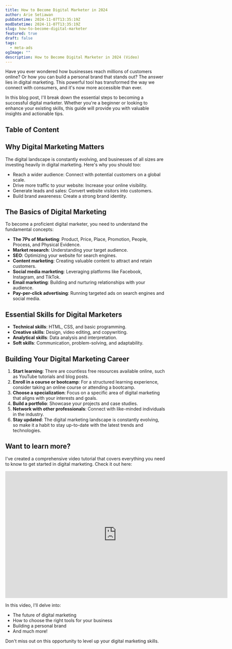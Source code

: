 ```yaml
---
title: How to Become Digital Marketer in 2024
author: Arie Setiawan
pubDatetime: 2024-11-07T13:35:19Z
modDatetime: 2024-11-07T13:35:19Z
slug: how-to-become-digital-marketer
featured: true
draft: false
tags:
  - meta-ads
ogImage: ""
description: How to Become Digital Marketer in 2024 (Video)
---
```


Have you ever wondered how businesses reach millions of customers online? Or how you can build a personal brand that stands out? The answer lies in digital marketing. This powerful tool has transformed the way we connect with consumers, and it's now more accessible than ever.

In this blog post, I'll break down the essential steps to becoming a successful digital marketer. Whether you're a beginner or looking to enhance your existing skills, this guide will provide you with valuable insights and actionable tips.

## Table of Content

## Why Digital Marketing Matters

The digital landscape is constantly evolving, and businesses of all sizes are investing heavily in digital marketing. Here's why you should too:

- Reach a wider audience: Connect with potential customers on a global scale.
- Drive more traffic to your website: Increase your online visibility.
- Generate leads and sales: Convert website visitors into customers.
- Build brand awareness: Create a strong brand identity.

## The Basics of Digital Marketing

To become a proficient digital marketer, you need to understand the fundamental concepts:

- **The 7Ps of Marketing**: Product, Price, Place, Promotion, People, Process, and Physical Evidence.
- **Market research**: Understanding your target audience.
- **SEO**: Optimizing your website for search engines.
- **Content marketing**: Creating valuable content to attract and retain customers.
- **Social media marketing**: Leveraging platforms like Facebook, Instagram, and TikTok.
- **Email marketing**: Building and nurturing relationships with your audience.
- **Pay-per-click advertising**: Running targeted ads on search engines and social media.

## Essential Skills for Digital Marketers

- **Technical skills**: HTML, CSS, and basic programming.
- **Creative skills**: Design, video editing, and copywriting.
- **Analytical skills**: Data analysis and interpretation.
- **Soft skills**: Communication, problem-solving, and adaptability.

## Building Your Digital Marketing Career

1. **Start learning**: There are countless free resources available online, such as YouTube tutorials and blog posts.
2. **Enroll in a course or bootcamp**: For a structured learning experience, consider taking an online course or attending a bootcamp.
3. **Choose a specialization**: Focus on a specific area of digital marketing that aligns with your interests and goals.
4. **Build a portfolio**: Showcase your projects and case studies.
5. **Network with other professionals**: Connect with like-minded individuals in the industry.
6. **Stay updated**: The digital marketing landscape is constantly evolving, so make it a habit to stay up-to-date with the latest trends and technologies.

## Want to learn more?

I've created a comprehensive video tutorial that covers everything you need to know to get started in digital marketing. Check it out here:

<iframe width="700" height="400" src="https://www.youtube.com/embed/CYWoB5FUsps?si=Cdx9FanVigpU1N6z&amp;controls=0" title="YouTube video player" frameborder="0" allow="accelerometer; autoplay; clipboard-write; encrypted-media; gyroscope; picture-in-picture; web-share" referrerpolicy="strict-origin-when-cross-origin" allowfullscreen></iframe>

In this video, I'll delve into:

- The future of digital marketing
- How to choose the right tools for your business
- Building a personal brand
- And much more!

Don't miss out on this opportunity to level up your digital marketing skills.
